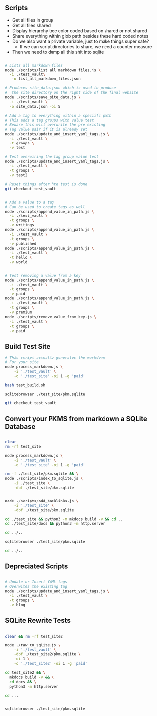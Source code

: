 ## Scripts

* Get all files in group
* Get all files shared
* Display hierarchy tree color coded based on shared or not shared
* Share everything within glob path besides these hard coded notes
* Do we also want a private variable, just to make things super safe?
  * If we can script directories to share, we need a counter measure
* Then we need to dump all this shit into sqlite

``` bash

# Lists all markdown files
node ./scripts/list_all_markdown_files.js \
  -i ./test_vault\
   -o list_all_markdown_files.json

# Produces site_data.json which is used to produce
#  the site directory on the right side of the final website
node ./scripts/save_site_data.js \
  -i ./test_vault \
  -o site_data.json -oi 5 

# Add a tag to everything within a speciifc path
# This adds a tag groups with value test
# Beware this will overwrite the pre existing
# Tag value pair if it is already set
node ./scripts/update_and_insert_yaml_tags.js \
  -i ./test_vault \
  -t groups \
  -v test

# Test overwiring the tag group value test
node ./scripts/update_and_insert_yaml_tags.js \
  -i ./test_vault \
  -t groups \
  -v test2

# Reset things after hte test is done
git checkout test_vault


# Add a value to a tag
# Can be used to create tags as well
node ./scripts/append_value_in_path.js \
  -i ./test_vault \
  -t groups \
  -v writings
node ./scripts/append_value_in_path.js \
  -i ./test_vault \
  -t groups \
  -v published
node ./scripts/append_value_in_path.js \
  -i ./test_vault \
  -t hello \
  -v world


# Test removing a value from a key
node ./scripts/append_value_in_path.js \
  -i ./test_vault \
  -t groups \
  -v paid
node ./scripts/append_value_in_path.js \
  -i ./test_vault \
  -t groups \
  -v premium
node ./scripts/remove_value_from_key.js \
  -i ./test_vault \
  -t groups \
  -v paid
```


## Build Test Site

``` bash
# This script actually generates the markdown
# For your site
node process_markdown.js \
    -i './test_vault' \
    -o './test_site' -oi 1 -g 'paid'

bash test_build.sh

sqlitebrowser ./test_site/pkm.sqlite

git checkout test_vault

```

## Convert your PKMS from markdown a SQLite Database

``` bash

clear
rm -rf test_site

node process_markdown.js \
    -i './test_vault' \
    -o './test_site' -oi 1 -g 'paid'

rm -f ./test_site/pkm.sqlite && \
node ./scripts/index_to_sqlite.js \
    -i ./test_site \
    -dbf ./test_site/pkm.sqlite


node ./scripts/add_backlinks.js \
    -i './test_site' \
    -dbf ./test_site/pkm.sqlite

cd ./test_site && python3 -m mkdocs build -v && cd ..
cd ./test_site/docs && python3 -m http.server

cd ../..

sqlitebrowser ./test_site/pkm.sqlite

cd ../..

```

## Depreciated Scripts


``` bash

# Update or Insert YAML tags
# Overwites the existing tag
node ./scripts/update_and_insert_yaml_tags.js \
  -i ./test_vault \
  -t groups \
  -v blog

```

## SQLite Rewrite Tests

``` bash

clear && rm -rf test_site2

node ./raw_to_sqlite.js \
    -i './test_vault' \
    -dbf ./test_site2/pkm.sqlite \
    -oi 1 \
    -o './test_site2' -oi 1 -g 'paid'

cd test_site2 && \
  mkdocs build -v && \
  cd docs && \
  python3 -m http.server

cd ...


sqlitebrowser ./test_site/pkm.sqlite

```
